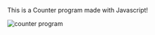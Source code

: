 This is a Counter program made with Javascript!

![counter program](https://github.com/ronaldkwan93/counterprogram/assets/132134496/a4c21ecf-4f5f-4b6f-ae56-7b2c97d8afcb)